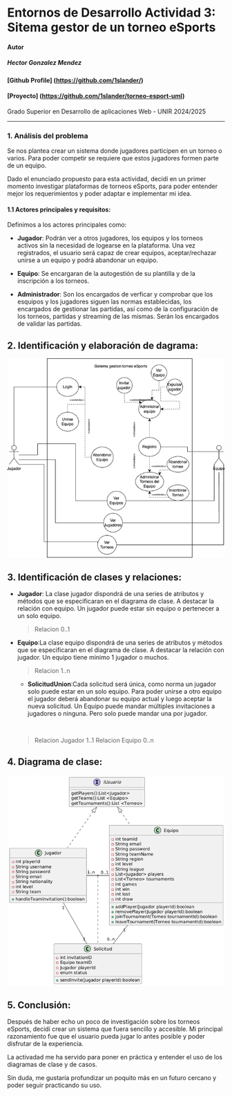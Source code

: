 # Entornos de Desarrollo Actividad 3: Sitema gestor de un torneo eSports

#### Autor

##### Hector Gonzalez Mendez

#### [Github Profile] (https://github.com/1slander/)

#### [Proyecto] (https://github.com/1slander/torneo-esport-uml)

Grado Superior en Desarrollo de aplicaciones Web - UNIR 2024/2025

---

### 1. Análisis del problema

Se nos plantea crear un sistema donde jugadores participen en un torneo o varios. Para poder competir se requiere que estos jugadores formen parte de un equipo.

Dado el enunciado propuesto para esta actividad, decidí en un primer momento investigar plataformas de torneos eSports, para poder entender mejor los requerimientos y poder adaptar e implementar mi idea.

#### 1.1 Actores principales y requisitos:

Definimos a los actores principales como:

- **Jugador**: Podrán ver a otros jugadores, los equipos y los torneos activos sin la necesidad de logearse en la plataforma. Una vez registrados, el usuario será capaz de crear equipos, aceptar/rechazar unirse a un equipo y podrá abandonar un equipo.
  <br>

- **Equipo**: Se encargaran de la autogestión de su plantilla y de la inscripción a los torneos.
  <br>

- **Administrador**: Son los encargados de verficar y comprobar que los esquipos y los jugadores siguen las normas establecidas, los encargados de gestionar las partidas, así como de la configuración de los torneos, partidas y streaming de las mismas. Serán los encargados de validar las partidas.

## 2. Identificación y elaboración de dagrama:

![Image de Diagrama de caso](./diagrams/caso-uso.png)

## 3. Identificación de clases y relaciones:

- **Jugador**: La clase jugador dispondrá de una series de atributos y métodos que se especificaran en el diagrama de clase. A destacar la relación con equipo. Un jugador puede estar sin equipo o pertenecer a un solo equipo.
  <br>

  > Relacion 0..1

- **Equipo**:La clase equipo dispondrá de una series de atributos y métodos que se especificaran en el diagrama de clase. A destacar la relación con jugador. Un equipo tiene minimo 1 jugador o muchos.
  <br>

  > Relacion 1..n

  - **SolicitudUnion**:Cada solicitud será única, como norma un jugador solo puede estar en un solo equipo. Para poder unirse a otro equipo el jugador deberá abandonar su equipo actual y luego aceptar la nueva solicitud.
  Un Equipo puede mandar múltiples invitaciones a jugadores o ninguna. Pero solo puede mandar una por jugador.

    <br>

  > Relacion Jugador 1..1
  > Relacion Equipo 0..n

## 4. Diagrama de clase:

![Imagen de diagrama de clase](./diagrams/clase.png)

## 5. Conclusión:

Después de haber echo un poco de investigación sobre los torneos eSports, decidí crear un sistema que fuera sencillo y accesible. Mi principal razonamiento fue que el usuario pueda jugar lo antes posible y poder disfrutar de la experiencia.

La activadad me ha servido para poner en práctica y entender el uso de los diagramas de clase y de casos.

Sin duda, me gustaría profundizar un poquito más en un futuro cercano y poder seguir practicando su uso.
